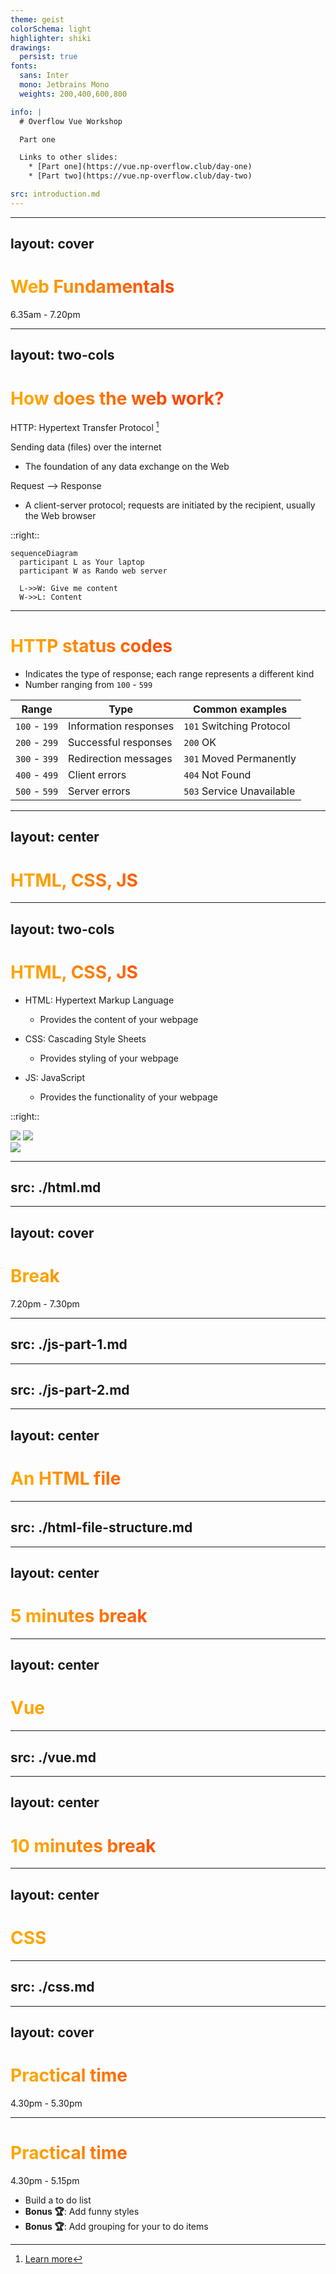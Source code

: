 ```yaml
---
theme: geist
colorSchema: light
highlighter: shiki
drawings:
  persist: true
fonts:
  sans: Inter
  mono: Jetbrains Mono
  weights: 200,400,600,800

info: |
  # Overflow Vue Workshop

  Part one

  Links to other slides:
    * [Part one](https://vue.np-overflow.club/day-one)
    * [Part two](https://vue.np-overflow.club/day-two)

src: introduction.md
---
```


---
layout: cover
---

# Web Fundamentals

6.35am - 7.20pm

<style>
h1 {
  background-color: orange;
  background-image: linear-gradient(45deg, orange 10%, orangered 50%);
  background-size: 100%;
  background-clip: text;
  -webkit-background-clip: text;
  -moz-background-clip: text;
  -webkit-text-fill-color: transparent;
  -moz-text-fill-color: transparent;
}
</style>

---
layout: two-cols
---

# How does the web work?

HTTP: Hypertext Transfer Protocol [^1]

<v-click>

Sending data (files) over the internet

* The foundation of any data exchange on the Web

</v-click>

<v-click>

Request --> Response

* A client-server protocol; requests are initiated by the recipient, usually the Web browser

</v-click>

::right::

<div v-click class="flex h-full items-center">

```mermaid {scale:0.5}
sequenceDiagram
  participant L as Your laptop
  participant W as Rando web server

  L->>W: Give me content
  W->>L: Content
```

</div>

[^1]: [Learn more](https://developer.mozilla.org/en-US/docs/Web/HTTP/Overview)

---

# HTTP status codes

<v-clicks>

* Indicates the type of response; each range represents a different kind
* Number ranging from `100` - `599`

</v-clicks>

<v-click>

| Range         | Type                  | Common examples             |
| ------------- | --------------------- | --------------------------- |
| `100` - `199` | Information responses | `101` Switching Protocol    |
| `200` - `299` | Successful responses  | `200` OK                    |
| `300` - `399` | Redirection messages  | `301` Moved Permanently     |
| `400` - `499` | Client errors         | `404` Not Found             |
| `500` - `599` | Server errors         | `503` Service Unavailable   |

</v-click>

---
layout: center
---

# HTML, CSS, JS

<style>
h1 {
  background-color: blueviolet;
  background-image: linear-gradient(45deg, blueviolet 20%, red 80%);
  background-size: 100%;
  background-clip: text;
  -webkit-background-clip: text;
  -moz-background-clip: text;
  -webkit-text-fill-color: transparent;
  -moz-text-fill-color: transparent;
}
</style>

---
layout: two-cols
---

# HTML, CSS, JS

* HTML: Hypertext Markup Language
  * Provides the content of your webpage

* CSS: Cascading Style Sheets
  * Provides styling of your webpage

* JS: JavaScript
  * Provides the functionality of your webpage

::right::

<div flex="~ col" class="h-full justify-center">
  <div class="flex justify-between">
    <img class="w-32" src="https://api.iconify.design/logos:javascript.svg"/>
    <img class="w-32" src="https://api.iconify.design/logos:css-3.svg"/>
  </div>
  <img class="w-32 self-center" src="https://api.iconify.design/logos:html-5.svg"/>
</div>

---
src: ./html.md
---

---
layout: cover
---

# Break

7.20pm - 7.30pm

<style>
h1 {
  background-color: orange;
  background-image: linear-gradient(45deg, orange 10%, orangered 50%);
  background-size: 100%;
  background-clip: text;
  -webkit-background-clip: text;
  -moz-background-clip: text;
  -webkit-text-fill-color: transparent;
  -moz-text-fill-color: transparent;
}
</style>
---
src: ./js-part-1.md
---





---
src: ./js-part-2.md
---

---
layout: center
---

# An HTML file

---
src: ./html-file-structure.md
---

---
layout: center
---

# 5 minutes break

---
layout: center
---

# Vue

<style>
h1 {
  background-color: green;
  background-image: linear-gradient(315deg,#42d392 15%, #647eff);
  background-size: 100%;
  background-clip: text;
  -webkit-background-clip: text;
  -moz-background-clip: text;
  -webkit-text-fill-color: transparent;
  -moz-text-fill-color: transparent;
}
</style>

---
src: ./vue.md
---

---
layout: center
---

# 10 minutes break

---
layout: center
---

# CSS

<style>
h1 {
  background-color: red;
  background-image: linear-gradient(315deg, red 15%, orange);
  background-size: 100%;
  background-clip: text;
  -webkit-background-clip: text;
  -moz-background-clip: text;
  -webkit-text-fill-color: transparent;
  -moz-text-fill-color: transparent;
}
</style>

---
src: ./css.md
---

---
layout: cover
---

# Practical time

4.30pm - 5.30pm

<style>
h1 {
  background-color: orange;
  background-image: linear-gradient(45deg, orange 10%, orangered 50%);
  background-size: 100%;
  background-clip: text;
  -webkit-background-clip: text;
  -moz-background-clip: text;
  -webkit-text-fill-color: transparent;
  -moz-text-fill-color: transparent;
}
</style>

---

# Practical time

4.30pm - 5.15pm

* Build a to do list
* **Bonus 🏆**: Add funny styles
* **Bonus 🏆**: Add grouping for your to do items

